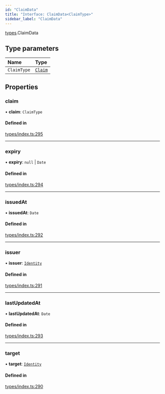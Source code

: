 ```yaml
---
id: "ClaimData"
title: "Interface: ClaimData<ClaimType>"
sidebar_label: "ClaimData"
---
```


[types](../../../modules/Types/Types.md).ClaimData

## Type parameters

| Name | Type |
| :------ | :------ |
| `ClaimType` | [`Claim`](../../../modules/Types/Types.md#claim) |

## Properties

### claim

• **claim**: `ClaimType`

#### Defined in

[types/index.ts:295](https://github.com/PolymeshAssociation/polymesh-sdk/blob/b6f9fb883/src/types/index.ts#L295)

___

### expiry

• **expiry**: ``null`` \| `Date`

#### Defined in

[types/index.ts:294](https://github.com/PolymeshAssociation/polymesh-sdk/blob/b6f9fb883/src/types/index.ts#L294)

___

### issuedAt

• **issuedAt**: `Date`

#### Defined in

[types/index.ts:292](https://github.com/PolymeshAssociation/polymesh-sdk/blob/b6f9fb883/src/types/index.ts#L292)

___

### issuer

• **issuer**: [`Identity`](../../../classes/API/Entities/Identity/Identity.md)

#### Defined in

[types/index.ts:291](https://github.com/PolymeshAssociation/polymesh-sdk/blob/b6f9fb883/src/types/index.ts#L291)

___

### lastUpdatedAt

• **lastUpdatedAt**: `Date`

#### Defined in

[types/index.ts:293](https://github.com/PolymeshAssociation/polymesh-sdk/blob/b6f9fb883/src/types/index.ts#L293)

___

### target

• **target**: [`Identity`](../../../classes/API/Entities/Identity/Identity.md)

#### Defined in

[types/index.ts:290](https://github.com/PolymeshAssociation/polymesh-sdk/blob/b6f9fb883/src/types/index.ts#L290)
